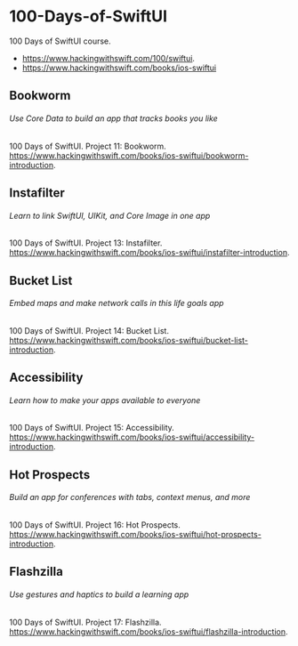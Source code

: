# 100-Days-of-SwiftUI
100 Days of SwiftUI course. 
- https://www.hackingwithswift.com/100/swiftui.
- https://www.hackingwithswift.com/books/ios-swiftui

## Bookworm
###### Use Core Data to build an app that tracks books you like
100 Days of SwiftUI. Project 11: Bookworm. https://www.hackingwithswift.com/books/ios-swiftui/bookworm-introduction.

## Instafilter
###### Learn to link SwiftUI, UIKit, and Core Image in one app
100 Days of SwiftUI. Project 13: Instafilter. https://www.hackingwithswift.com/books/ios-swiftui/instafilter-introduction.

## Bucket List
###### Embed maps and make network calls in this life goals app
100 Days of SwiftUI. Project 14: Bucket List. https://www.hackingwithswift.com/books/ios-swiftui/bucket-list-introduction.

## Accessibility
###### Learn how to make your apps available to everyone
100 Days of SwiftUI. Project 15: Accessibility. https://www.hackingwithswift.com/books/ios-swiftui/accessibility-introduction.

## Hot Prospects
###### Build an app for conferences with tabs, context menus, and more
100 Days of SwiftUI. Project 16: Hot Prospects. https://www.hackingwithswift.com/books/ios-swiftui/hot-prospects-introduction.

## Flashzilla
###### Use gestures and haptics to build a learning app
100 Days of SwiftUI. Project 17: Flashzilla. https://www.hackingwithswift.com/books/ios-swiftui/flashzilla-introduction.
